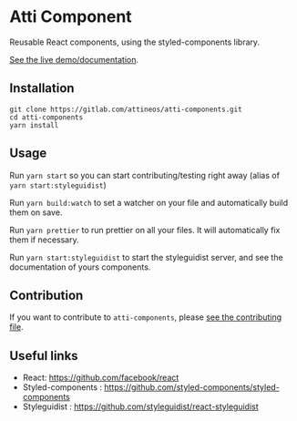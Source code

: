 # Atti Component

Reusable React components, using the styled-components library.

[See the live demo/documentation](https://atti-components.netlify.com/).

## Installation

```
git clone https://gitlab.com/attineos/atti-components.git
cd atti-components
yarn install
```

## Usage

Run `yarn start` so you can start contributing/testing right away (alias of `yarn start:styleguidist`)

Run `yarn build:watch` to set a watcher on your file and automatically build them on save.

Run `yarn prettier` to run prettier on all your files. It will automatically fix them if necessary.

Run `yarn start:styleguidist` to start the styleguidist server, and see the documentation of yours components.

## Contribution

If you want to contribute to `atti-components`, please [see the contributing file](CONTRIBUTING.md).

## Useful links

* React: https://github.com/facebook/react
* Styled-components : https://github.com/styled-components/styled-components
* Styleguidist : https://github.com/styleguidist/react-styleguidist
